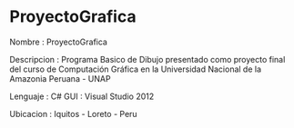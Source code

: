 # ProyectoGrafica
Nombre : ProyectoGrafica

Descripcion : Programa Basico de Dibujo presentado como proyecto final del curso de Computación Gráfica en la Universidad Nacional de la Amazonia Peruana - UNAP

Lenguaje : C# GUI : Visual Studio 2012

Ubicacion : Iquitos - Loreto - Peru
